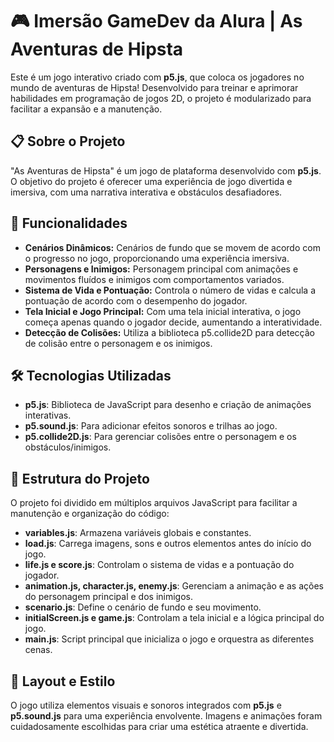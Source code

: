 # 🎮 Imersão GameDev da Alura | As Aventuras de Hipsta
Este é um jogo interativo criado com **p5.js**, que coloca os jogadores no mundo de aventuras de Hipsta! Desenvolvido para treinar e aprimorar habilidades em programação de jogos 2D, o projeto é modularizado para facilitar a expansão e a manutenção.

## 📋 Sobre o Projeto
"As Aventuras de Hipsta" é um jogo de plataforma desenvolvido com **p5.js**. O objetivo do projeto é oferecer uma experiência de jogo divertida e imersiva, com uma narrativa interativa e obstáculos desafiadores.

## 🧊 Funcionalidades
  - **Cenários Dinâmicos:** Cenários de fundo que se movem de acordo com o progresso no jogo, proporcionando uma experiência imersiva.
  - **Personagens e Inimigos:** Personagem principal com animações e movimentos fluídos e inimigos com comportamentos variados.
  - **Sistema de Vida e Pontuação:** Controla o número de vidas e calcula a pontuação de acordo com o desempenho do jogador.
  - **Tela Inicial e Jogo Principal:** Com uma tela inicial interativa, o jogo começa apenas quando o jogador decide, aumentando a interatividade.
  - **Detecção de Colisões:** Utiliza a biblioteca p5.collide2D para detecção de colisão entre o personagem e os inimigos.

## 🛠️ Tecnologias Utilizadas
- **p5.js**: Biblioteca de JavaScript para desenho e criação de animações interativas.
- **p5.sound.js**: Para adicionar efeitos sonoros e trilhas ao jogo.
- **p5.collide2D.js**: Para gerenciar colisões entre o personagem e os obstáculos/inimigos.

## 📝 Estrutura do Projeto
O projeto foi dividido em múltiplos arquivos JavaScript para facilitar a manutenção e organização do código:
- **variables.js**: Armazena variáveis globais e constantes.
- **load.js**: Carrega imagens, sons e outros elementos antes do início do jogo.
- **life.js e score.js**: Controlam o sistema de vidas e a pontuação do jogador.
- **animation.js, character.js, enemy.js**: Gerenciam a animação e as ações do personagem principal e dos inimigos.
- **scenario.js**: Define o cenário de fundo e seu movimento.
- **initialScreen.js e game.js**: Controlam a tela inicial e a lógica principal do jogo.
- **main.js**: Script principal que inicializa o jogo e orquestra as diferentes cenas.

## 🎨 Layout e Estilo
O jogo utiliza elementos visuais e sonoros integrados com **p5.js** e **p5.sound.js** para uma experiência envolvente. Imagens e animações foram cuidadosamente escolhidas para criar uma estética atraente e divertida.